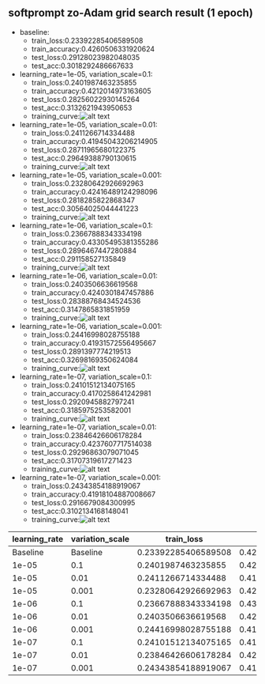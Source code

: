 ## softprompt zo-Adam grid search result (1 epoch)

- baseline:
    - train_loss:0.23392285406589508
    - train_accuracy:0.4260506331920624
    - test_loss:0.29128023982048035
    - test_acc:0.3018292486667633
- learning_rate=1e-05, variation_scale=0.1:
    - train_loss:0.2401987463235855
    - train_accuracy:0.4212014973163605
    - test_loss:0.28256022930145264
    - test_acc:0.3132621943950653
    - training_curve:![alt text](images/image.png)
- learning_rate=1e-05, variation_scale=0.01:
    - train_loss:0.2411266714334488
    - train_accuracy:0.41945043206214905
    - test_loss:0.28711965680122375
    - test_acc:0.29649388790130615
    - training_curve:![alt text](images/image-1.png)
- learning_rate=1e-05, variation_scale=0.001:
    - train_loss:0.23280642926692963
    - train_accuracy:0.42416489124298096
    - test_loss:0.2818285822868347
    - test_acc:0.30564025044441223
    - training_curve:![alt text](images/image-2.png)
- learning_rate=1e-06, variation_scale=0.1:
    - train_loss:0.23667888343334198
    - train_accuracy:0.43305495381355286
    - test_loss:0.2896467447280884
    - test_acc:0.291158527135849
    - training_curve:![alt text](images/image-4.png)
- learning_rate=1e-06, variation_scale=0.01:
    - train_loss:0.2403506636619568
    - train_accuracy:0.4240301847457886
    - test_loss:0.28388768434524536
    - test_acc:0.3147865831851959
    - training_curve:![alt text](images/image-5.png)
- learning_rate=1e-06, variation_scale=0.001:
    - train_loss:0.24416998028755188
    - train_accuracy:0.41931572556495667
    - test_loss:0.2891397774219513
    - test_acc:0.32698169350624084
    - training_curve:![alt text](images/image-6.png)
- learning_rate=1e-07, variation_scale=0.1:
    - train_loss:0.24101512134075165
    - train_accuracy:0.4170258641242981
    - test_loss:0.2920945882797241
    - test_acc:0.3185975253582001
    - training_curve:![alt text](images/image-7.png)
- learning_rate=1e-07, variation_scale=0.01:
    - train_loss:0.23846426606178284
    - train_accuracy:0.4237607717514038
    - test_loss:0.29296863079071045
    - test_acc:0.31707319617271423
    - training_curve:![alt text](images/image-8.png)
- learning_rate=1e-07, variation_scale=0.001:
    - train_loss:0.24343854188919067
    - train_accuracy:0.41918104887008667
    - test_loss:0.2916679084300995
    - test_acc:0.3102134168148041
    - training_curve:![alt text](images/image-9.png)
<!-- table for comparing -->
| learning_rate | variation_scale | train_loss | train_accuracy | test_loss | test_acc |
|---------------|-----------------|------------|----------------|-----------|----------|
| Baseline | Baseline | 0.23392285406589508 | 0.4260506331920624 | 0.29128023982048035 | 0.3018292486667633 |
| 1e-05         | 0.1             | 0.2401987463235855 | 0.4212014973163605 | 0.28256022930145264 | 0.3132621943950653 |
| 1e-05         | 0.01            | 0.2411266714334488 | 0.41945043206214905 | 0.28711965680122375 | 0.29649388790130615 |
| 1e-05         | 0.001           | 0.23280642926692963 | 0.42416489124298096 | 0.2818285822868347 | 0.30564025044441223 |
| 1e-06         | 0.1             | 0.23667888343334198 | 0.43305495381355286 | 0.2896467447280884 | 0.291158527135849 |
| 1e-06         | 0.01            | 0.2403506636619568 | 0.4240301847457886 | 0.28388768434524536 | 0.3147865831851959 |
| 1e-06         | 0.001           | 0.24416998028755188 | 0.41931572556495667 | 0.2891397774219513 | 0.32698169350624084 |
| 1e-07         | 0.1             | 0.24101512134075165 | 0.4170258641242981 | 0.2920945882797241 | 0.3185975253582001 |
| 1e-07         | 0.01            | 0.23846426606178284 | 0.4237607717514038 | 0.29296863079071045 | 0.31707319617271423 |
| 1e-07         | 0.001           | 0.24343854188919067 | 0.41918104887008667 | 0.2916679084300995 | 0.3102134168148041 |
<!-- end of table -->
